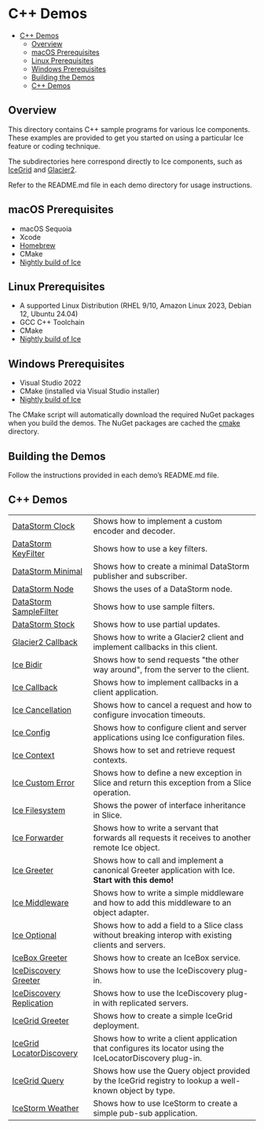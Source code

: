 # C++ Demos

- [C++ Demos](#c-demos)
  - [Overview](#overview)
  - [macOS Prerequisites](#macos-prerequisites)
  - [Linux Prerequisites](#linux-prerequisites)
  - [Windows Prerequisites](#windows-prerequisites)
  - [Building the Demos](#building-the-demos)
  - [C++ Demos](#c-demos-1)

## Overview

This directory contains C++ sample programs for various Ice components. These examples
are provided to get you started on using a particular Ice feature or coding technique.

The subdirectories here correspond directly to Ice components, such as
[IceGrid](./IceGrid) and [Glacier2](./Glacier2).

Refer to the README.md file in each demo directory for usage instructions.

## macOS Prerequisites

- macOS Sequoia
- Xcode
- [Homebrew](https://brew.sh)
- CMake
- [Nightly build of Ice](https://github.com/zeroc-ice/ice/blob/main/NIGHTLY.md#macos)

## Linux Prerequisites

- A supported Linux Distribution (RHEL 9/10, Amazon Linux 2023, Debian 12, Ubuntu 24.04)
- GCC C++ Toolchain
- CMake
- [Nightly build of Ice](https://github.com/zeroc-ice/ice/blob/main/NIGHTLY.md#linux)

## Windows Prerequisites

- Visual Studio 2022
- CMake (installed via Visual Studio installer)
- [Nightly build of Ice](https://github.com/zeroc-ice/ice/blob/main/NIGHTLY.md#windows)

The CMake script will automatically download the required NuGet packages when you
build the demos. The NuGet packages are cached the [cmake](./cmake) directory.

## Building the Demos

Follow the instructions provided in each demo’s README.md file.

## C++ Demos

|                                                         |                                                                                                            |
| ------------------------------------------------------- | ---------------------------------------------------------------------------------------------------------- |
| [DataStorm Clock](./DataStorm/clock/)                   | Shows how to implement a custom encoder and decoder.                                                       |
| [DataStorm KeyFilter](./DataStorm/keyFilter/)           | Shows how to use a key filters.                                                                            |
| [DataStorm Minimal](./DataStorm/minimal/)               | Shows how to create a minimal DataStorm publisher and subscriber.                                          |
| [DataStorm Node](./DataStorm/node/)                     | Shows the uses of a DataStorm node.                                                                        |
| [DataStorm SampleFilter](./DataStorm/sampleFilter/)     | Shows how to use sample filters.                                                                           |
| [DataStorm Stock](./DataStorm/stock/)                   | Shows how to use partial updates.                                                                          |
| [Glacier2 Callback](./Glacier2/callback/)               | Shows how to write a Glacier2 client and implement callbacks in this client.                               |
| [Ice Bidir](./Ice/bidir/)                               | Shows how to send requests "the other way around", from the server to the client.                          |
| [Ice Callback](./Ice/callback/)                         | Shows how to implement callbacks in a client application.                                                  |
| [Ice Cancellation](./Ice/cancellation/)                 | Shows how to cancel a request and how to configure invocation timeouts.                                    |
| [Ice Config](./Ice/config/)                             | Shows how to configure client and server applications using Ice configuration files.                       |
| [Ice Context](./Ice/context/)                           | Shows how to set and retrieve request contexts.                                                            |
| [Ice Custom Error](./Ice/customError/)                  | Shows how to define a new exception in Slice and return this exception from a Slice operation.             |
| [Ice Filesystem](./Ice/filesystem/)                     | Shows the power of interface inheritance in Slice.                                                         |
| [Ice Forwarder](./Ice/forwarder/)                       | Shows how to write a servant that forwards all requests it receives to another remote Ice object.          |
| [Ice Greeter](./Ice/greeter/)                           | Shows how to call and implement a canonical Greeter application with Ice. **Start with this demo!**        |
| [Ice Middleware](./Ice/middleware/)                     | Shows how to write a simple middleware and how to add this middleware to an object adapter.                |
| [Ice Optional](./Ice/optional/)                         | Shows how to add a field to a Slice class without breaking interop with existing clients and servers.      |
| [IceBox Greeter](./IceBox/greeter/)                     | Shows how to create an IceBox service.                                                                     |
| [IceDiscovery Greeter](./IceDiscovery/greeter)          | Shows how to use the IceDiscovery plug-in.                                                                 |
| [IceDiscovery Replication](./IceDiscovery/replication/) | Shows how to use the IceDiscovery plug-in with replicated servers.                                         |
| [IceGrid Greeter](./IceGrid/greeter/)                   | Shows how to create a simple IceGrid deployment.                                                           |
| [IceGrid LocatorDiscovery](./IceGrid/locatorDiscovery/) | Shows how to write a client application that configures its locator using the IceLocatorDiscovery plug-in. |
| [IceGrid Query](./IceGrid/query/)                       | Shows how use the Query object provided by the IceGrid registry to lookup a well-known object by type.     |
| [IceStorm Weather](./IceStorm/weather/)                 | Shows how to use IceStorm to create a simple pub-sub application.                                          |
